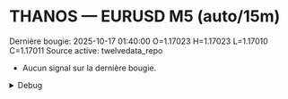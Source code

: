 # THANOS — EURUSD M5 (auto/15m)
Dernière bougie: 2025-10-17 01:40:00  O=1.17023  H=1.17023  L=1.17010  C=1.17011
Source active: twelvedata_repo

- Aucun signal sur la dernière bougie.

<details><summary>Debug</summary>

- TD_API_KEY manquant.

</details>